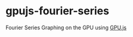 # gpujs-fourier-series
Fourier Series Graphing on the GPU using [GPU.js](https://github.com/gpujs/gpu.js)
